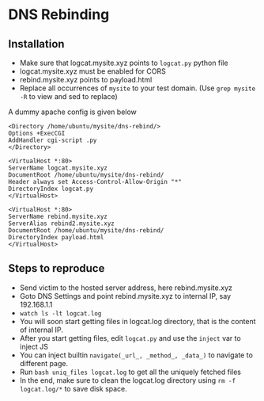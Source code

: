# DNS Rebinding

## Installation
- Make sure that logcat.mysite.xyz points to `logcat.py` python file
- logcat.mysite.xyz must be enabled for CORS
- rebind.mysite.xyz points to payload.html
- Replace all occurrences of `mysite` to your test domain. (Use `grep mysite -R` to view and sed to replace)

A dummy apache config is given below
```
<Directory /home/ubuntu/mysite/dns-rebind/>
Options +ExecCGI
AddHandler cgi-script .py
</Directory>

<VirtualHost *:80>
ServerName logcat.mysite.xyz
DocumentRoot /home/ubuntu/mysite/dns-rebind/
Header always set Access-Control-Allow-Origin "*"
DirectoryIndex logcat.py
</VirtualHost>

<VirtualHost *:80>
ServerName rebind.mysite.xyz
ServerAlias rebind2.mysite.xyz
DocumentRoot /home/ubuntu/mysite/dns-rebind/
DirectoryIndex payload.html
</VirtualHost>
```

## Steps to reproduce
- Send victim to the hosted server address, here rebind.mysite.xyz    
- Goto DNS Settings and point rebind.mysite.xyz to internal IP, say 192.168.1.1
- `watch ls -lt logcat.log`    
- You will soon start getting files in logcat.log directory, that is the content of internal IP.    
- After you start getting files, edit `logcat.py` and use the `inject` var to inject JS    
- You can inject builtin `navigate(_url_, _method_, _data_)` to navigate to different page.    
- Run `bash uniq_files logcat.log` to get all the uniquely fetched files    
- In the end, make sure to clean the logcat.log directory using `rm -f logcat.log/*` to save disk space.
